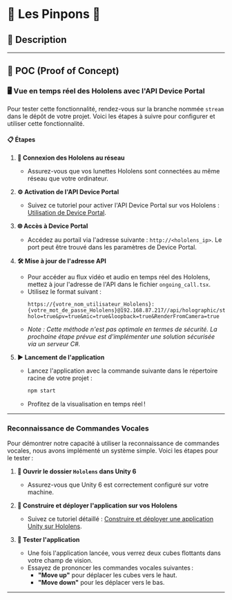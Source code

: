 # 🌟 **Les Pinpons** 🌟

## 🎨 **Description**



---

## 🚀 **POC (Proof of Concept)**

### 🖥️ **Vue en temps réel des Hololens avec l'API Device Portal**

Pour tester cette fonctionnalité, rendez-vous sur la branche nommée `stream` dans le dépôt de votre projet. Voici les étapes à suivre pour configurer et utiliser cette fonctionnalité.

#### 📋 **Étapes**

1. **🔗 Connexion des Hololens au réseau**
   - Assurez-vous que vos lunettes Hololens sont connectées au même réseau que votre ordinateur.

2. **⚙️ Activation de l'API Device Portal**
   - Suivez ce tutoriel pour activer l'API Device Portal sur vos Hololens : [Utilisation de Device Portal](https://learn.microsoft.com/en-us/windows/mixed-reality/develop/advanced-concepts/using-the-windows-device-portal).

3. **🌐 Accès à Device Portal**
   - Accédez au portail via l'adresse suivante : `http://<hololens_ip>`. Le port peut être trouvé dans les paramètres de Device Portal.

4. **🛠️ Mise à jour de l'adresse API**
   - Pour accéder au flux vidéo et audio en temps réel des Hololens, mettez à jour l'adresse de l'API dans le fichier `ongoing_call.tsx`.
   - Utilisez le format suivant :  
     ```
     https://{votre_nom_utilisateur_Hololens}:{votre_mot_de_passe_Hololens}@192.168.87.217//api/holographic/stream/live.mp4?holo=true&pv=true&mic=true&loopback=true&RenderFromCamera=true
     ```
   - *Note : Cette méthode n'est pas optimale en termes de sécurité. La prochaine étape prévue est d'implémenter une solution sécurisée via un serveur C#.*

5. **▶️ Lancement de l'application**
   - Lancez l'application avec la commande suivante dans le répertoire racine de votre projet :
     ```bash
     npm start
     ```
   - Profitez de la visualisation en temps réel !

---

### **Reconnaissance de Commandes Vocales**

Pour démontrer notre capacité à utiliser la reconnaissance de commandes vocales, nous avons implémenté un système simple. Voici les étapes pour le tester :

1. **📂 Ouvrir le dossier `Hololens` dans Unity 6**  
   - Assurez-vous que Unity 6 est correctement configuré sur votre machine.

2. **🔨 Construire et déployer l'application sur vos Hololens**  
   - Suivez ce tutoriel détaillé : [Construire et déployer une application Unity sur Hololens](https://learn.microsoft.com/fr-fr/windows/mixed-reality/develop/unity/build-and-deploy-to-hololens).

3. **🚀 Tester l'application**  
   - Une fois l'application lancée, vous verrez deux cubes flottants dans votre champ de vision.  
   - Essayez de prononcer les commandes vocales suivantes :  
     - **"Move up"** pour déplacer les cubes vers le haut.  
     - **"Move down"** pour les déplacer vers le bas.

---


